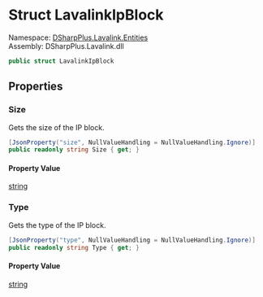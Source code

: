 # Struct LavalinkIpBlock

Namespace: [DSharpPlus.Lavalink.Entities](DSharpPlus.Lavalink.Entities.md)  
Assembly: DSharpPlus.Lavalink.dll

```csharp
public struct LavalinkIpBlock
```

## Properties

### <a id="DSharpPlus_Lavalink_Entities_LavalinkIpBlock_Size"></a>Size

Gets the size of the IP block.

```csharp
[JsonProperty("size", NullValueHandling = NullValueHandling.Ignore)]
public readonly string Size { get; }
```

#### Property Value

[string](https://learn.microsoft.com/dotnet/api/system.string)

### <a id="DSharpPlus_Lavalink_Entities_LavalinkIpBlock_Type"></a>Type

Gets the type of the IP block.

```csharp
[JsonProperty("type", NullValueHandling = NullValueHandling.Ignore)]
public readonly string Type { get; }
```

#### Property Value

[string](https://learn.microsoft.com/dotnet/api/system.string)

